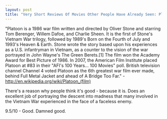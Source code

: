 ```yaml
---
layout: post
title: "Very Short Reviews Of Movies Other People Have Already Seen: Platoon [1986]"
---
```


"Platoon is a 1986 war film written and directed by Oliver Stone and starring Tom Berenger, Willem Dafoe, and Charlie Sheen. It is the first of Stone's Vietnam War trilogy, followed by 1989's Born on the Fourth of July and 1993's Heaven &amp; Earth. Stone wrote the story based upon his experiences as a U.S. infantryman in Vietnam, as a counter to the vision of the war portrayed in John Wayne's The Green Berets.[1] The film won the Academy Award for Best Picture of 1986. In 2007, the American Film Institute placed Platoon at #83 in their "AFI's 100 Years... 100 Movies" poll. British television channel Channel 4 voted Platoon as the 6th greatest war film ever made, behind Full Metal Jacket and ahead of A Bridge Too Far." - http://en.wikipedia.org/wiki/Platoon_(film)

There's a reason why people think it's good - because it is. Does an excellent job of portraying the descent into madness that many involved in the Vietnam War experienced in the face of a faceless enemy.

9.5/10 - Good. Damned good.
